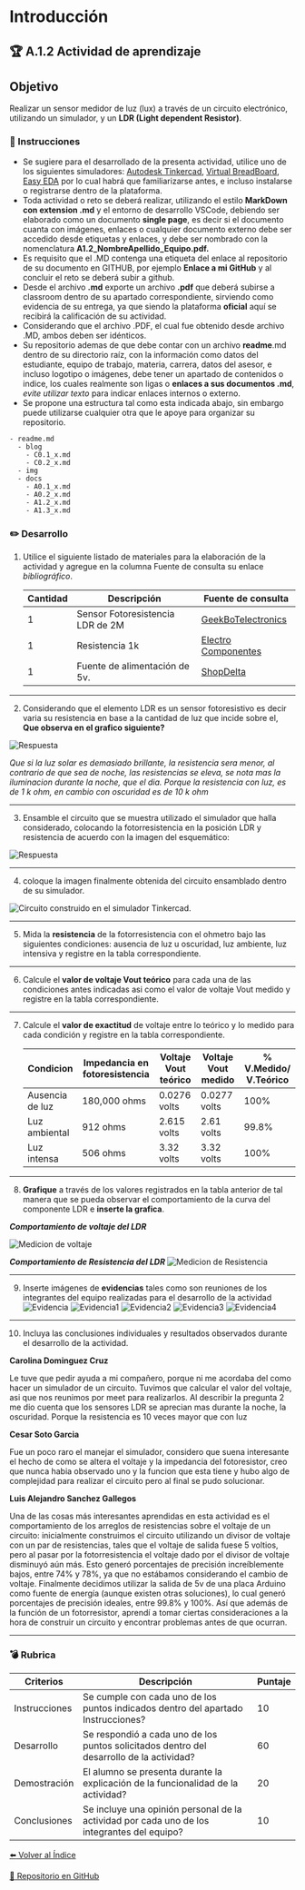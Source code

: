 # Introducción

## :trophy: A.1.2 Actividad de aprendizaje

## Objetivo

Realizar un sensor medidor de luz (lux) a través de un circuito electrónico, utilizando un simulador, y  un **LDR (Light dependent Resistor)**.

### :blue_book: Instrucciones

- Se sugiere para el desarrollado de la presenta actividad, utilice uno de los siguientes simuladores: [Autodesk Tinkercad](https://www.tinkercad.com/), [Virtual BreadBoard](http://www.virtualbreadboard.com/), [Easy EDA](https://easyeda.com/) por lo cual habrá que familiarizarse antes, e incluso instalarse o registrarse dentro de la plataforma.
- Toda actividad o reto se deberá realizar, utilizando el estilo **MarkDown con extension .md** y el entorno de desarrollo VSCode, debiendo ser elaborado como un documento **single page**, es decir si el documento cuanta con imágenes, enlaces o cualquier documento externo debe ser accedido desde etiquetas y enlaces, y debe ser nombrado con la nomenclatura **A1.2_NombreApellido_Equipo.pdf.**
- Es requisito que el .MD contenga una etiqueta del enlace al repositorio de su documento en GITHUB, por ejemplo **Enlace a mi GitHub** y al concluir el reto se deberá subir a github.
- Desde el archivo **.md** exporte un archivo **.pdf** que deberá subirse a classroom dentro de su apartado correspondiente, sirviendo como evidencia de su entrega, ya que siendo la plataforma **oficial** aquí se recibirá la calificación de su actividad.
- Considerando que el archivo .PDF, el cual fue obtenido desde archivo .MD, ambos deben ser idénticos.
- Su repositorio ademas de que debe contar con un archivo **readme**.md dentro de su directorio raíz, con la información como datos del estudiante, equipo de trabajo, materia, carrera, datos del asesor, e incluso logotipo o imágenes, debe tener un apartado de contenidos o indice, los cuales realmente son ligas o **enlaces a sus documentos .md**, _evite utilizar texto_ para indicar enlaces internos o externo.
- Se propone una estructura tal como esta indicada abajo, sin embargo puede utilizarse cualquier otra que le apoye para organizar su repositorio.
  
```
- readme.md
  - blog
    - C0.1_x.md
    - C0.2_x.md
  - img
  - docs
    - A0.1_x.md
    - A0.2_x.md
    - A1.2_x.md
    - A1.3_x.md
```


### :pencil2: Desarrollo

1. Utilice el siguiente listado de materiales para la elaboración de la actividad y agregue en la columna Fuente de consulta su enlace _bibliográfico_.

    | Cantidad | Descripción                      | Fuente de consulta |
    | -------- | -------------------------------- | ------------------ |
    | 1        | Sensor Fotoresistencia LDR de 2M |[GeekBoTelectronics](http://www.geekbotelectronics.com/producto/fotoresistencia-gl5537-2mohm/)|
    | 1        | Resistencia 1k                   |[Electro Componentes](https://www.electrocomponentes.es/resistencias/resistencia-1k-ohm-025w-39-.html)|
    | 1        | Fuente de alimentación de 5v.    |[ShopDelta](https://shopdelta.eu/fuente-de-alimentacion-5v2a5-5_l6_p7952.html)|

---

2. Considerando que el elemento LDR es un sensor fotoresistivo es decir varia su resistencia en base a la cantidad de luz que incide sobre el, **Que observa en el grafico siguiente?** 
   
![Respuesta](/Img/C1.x_Sensor_FotoresistenciaLDR.png)

*Que si la luz solar es demasiado brillante, la resistencia sera menor, al contrario de que sea de noche, las resistencias se eleva, se nota mas la iluminacion durante la noche, que el dia. Porque la resistencia con luz, es de 1 k ohm, en cambio con oscuridad es de 10 k ohm*

---

3. Ensamble el circuito que se muestra utilizado el simulador que halla considerado, colocando la fotorresistencia en la posición LDR y resistencia de acuerdo con la imagen del esquemático:

![Respuesta](/Img/C1.x_CircuitoSensorFotoresistivo.png)

---

4. coloque la imagen finalmente obtenida del circuito ensamblado dentro de su simulador.

![Circuito construido en el simulador Tinkercad.](/Img/tinkercad_circuito.png)

---

5. Mida la **resistencia** de la fotorresistencia con el ohmetro bajo las siguientes condiciones: ausencia de luz u oscuridad,  luz ambiente, luz intensiva y registre en la tabla correspondiente.

---

6. Calcule el **valor de voltaje Vout teórico** para cada una de las condiciones antes indicadas asi como el valor de voltaje Vout medido  y registre en la tabla correspondiente.

---

7. Calcule el **valor de exactitud** de voltaje entre lo teórico y lo medido para cada condición  y registre en la tabla correspondiente.

   | Condicion       | Impedancia en fotoresistencia | Voltaje Vout teórico | Voltaje Vout medido | %  V.Medido/ V.Teórico |
    | --------------- | ----------------------------- | -------------------- | ------------------- | ---------------------- |
    | Ausencia de luz | 180,000 ohms                  | 0.0276 volts         | 0.0277 volts        | 100%                   |
    | Luz ambiental   | 912 ohms                      | 2.615 volts          | 2.61 volts          | 99.8%                  |
    | Luz intensa     | 506 ohms                      | 3.32 volts           | 3.32 volts          | 100%                   |

---

8. **Grafique** a través de los valores registrados en la tabla anterior de tal manera que se pueda observar el comportamiento de la curva del componente LDR e **inserte la grafica**.

***Comportamiento de voltaje del LDR***

![Medicion de voltaje](../Img/grafico_Voltaje.jpg)

***Comportamiento de Resistencia del LDR***
![Medicion de Resistencia](../Img/grafico_Resistencia.jpg)

---

9. Inserte imágenes de **evidencias** tales como son reuniones  de los integrantes del equipo realizadas para el desarrollo de la actividad
![Evidencia](../Img/Meet.jpg)
![Evidencia1](../Img/Evidencia1.png)
![Evidencia2](../Img/evidencia2.png)
![Evidencia3](../Img/Evidencia3.png)
![Evidencia4](../Img/evidencia4.png)

---

10. Incluya las conclusiones individuales y resultados observados durante el desarrollo de la actividad.

**Carolina Dominguez Cruz**

Le tuve que pedir ayuda a mi compañero, porque ni me acordaba del como hacer un simulador de un circuito. Tuvimos que calcular el valor del voltaje, asi que nos reunimos por meet para realizarlos. Al describir la pregunta 2 me dio cuenta que los sensores LDR se aprecian mas durante la noche, la oscuridad. Porque la resistencia es 10 veces mayor que con luz

**Cesar Soto Garcia**

Fue un poco raro el manejar el simulador, considero que suena interesante el hecho de como se altera el voltaje y la impedancia del fotoresistor, creo que nunca habia observado uno y la funcion que esta tiene y hubo algo de complejidad para realizar el circuito pero al final se pudo solucionar.


**Luis Alejandro Sanchez Gallegos**

Una de las cosas más interesantes aprendidas en esta actividad es el comportamiento de los arreglos de resistencias sobre el voltaje de un circuito: inicialmente construimos el circuito utilizando un divisor de voltaje con un par de resistencias, tales que el voltaje de salida fuese 5 voltios, pero al pasar por la fotorresistencia el voltaje dado por el divisor de voltaje disminuyó aún más. Esto generó porcentajes de precisión increíblemente bajos, entre 74% y 78%, ya que no estábamos considerando el cambio de voltaje. Finalmente decidimos utilizar la salida de 5v de una placa Arduino como fuente de energía (aunque existen otras soluciones), lo cual generó porcentajes de precisión ideales, entre 99.8% y 100%. Así que además de la función de un fotorresistor, aprendí a tomar ciertas consideraciones a la hora de construir un circuito y encontrar problemas antes de que ocurran.

---

### :bomb: Rubrica

| Criterios     | Descripción                                                                                  | Puntaje |
| ------------- | -------------------------------------------------------------------------------------------- | ------- |
| Instrucciones | Se cumple con cada uno de los puntos indicados dentro del apartado Instrucciones?            | 10      |  | 5 |
| Desarrollo    | Se respondió a cada uno de los puntos solicitados dentro del desarrollo de la actividad?     | 60      |
| Demostración  | El alumno se presenta durante la explicación de la funcionalidad de la actividad?            | 20      |
| Conclusiones  | Se incluye una opinión personal de la actividad  por cada uno de los integrantes del equipo? | 10      |


[:arrow_left: Volver al Índice](../README.md)

[:bookmark_tabs: Repositorio en GitHub](https://github.com/CarolinaDominguez18/SistemasProgramables)

